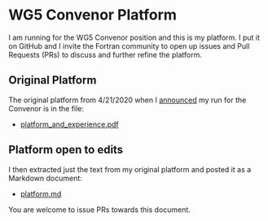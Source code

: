 # WG5 Convenor Platform

I am running for the WG5 Convenor position and this is my platform. I put it on
GitHub and I invite the Fortran community to open up issues and Pull Requests
(PRs) to discuss and further refine the platform.

## Original Platform

The original platform from 4/21/2020 when I
[announced](https://ondrejcertik.com/blog/2020/04/running-for-wg5-convenor-announcement/) my run for the Convenor is
in the file:

* [platform_and_experience.pdf](https://github.com/certik/wg5_platform_2020/raw/df680860bb64800f8c48d247947957a8745fb903/platform_and_experience.pdf)

## Platform open to edits

I then extracted just the text from my original platform and posted it as a
Markdown document:

* [platform.md](./platform.md)

You are welcome to issue PRs towards this document.
